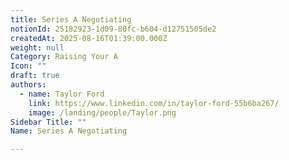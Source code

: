 ```yaml
---
title: Series A Negotiating
notionId: 25182923-1d09-80fc-b604-d12751505de2
createdAt: 2025-08-16T01:39:00.000Z
weight: null
Category: Raising Your A
Icon: ""
draft: true
authors:
  - name: Taylor Ford
    link: https://www.linkedin.com/in/taylor-ford-55b6ba267/
    image: /landing/people/Taylor.png
Sidebar Title: ""
Name: Series A Negotiating

---
```


